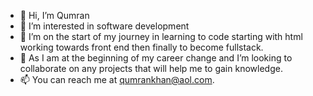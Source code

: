 - 👋 Hi, I’m Qumran 
- 👀 I’m interested in software development
- 🌱 I’m on the start of my journey in learning to code starting with html working towards front end then finally to become fullstack.
- 💞️ As I am at the beginning of my career change and  I’m looking to collaborate on any projects that will help me to gain knowledge.
- 📫 You can reach me at qumrankhan@aol.com. 

<!---
Qumran /Qumran is a ✨ special ✨ repository because its `README.md` (this file) appears on your GitHub profile.
You can click the Preview link to take a look at your changes.
--->
